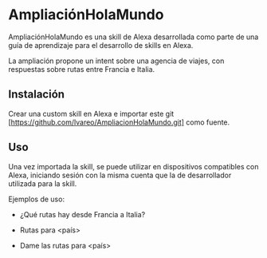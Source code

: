 # AmpliaciónHolaMundo

AmpliaciónHolaMundo es una skill de Alexa desarrollada como parte de una guía de aprendizaje para el desarrollo de skills en Alexa.

La ampliación propone un intent sobre una agencia de viajes, con respuestas sobre rutas entre Francia e Italia.

## Instalación

Crear una custom skill en Alexa e importar este git [https://github.com/lvareo/AmpliacionHolaMundo.git] como fuente.

## Uso

Una vez importada la skill, se puede utilizar en dispositivos compatibles con Alexa, iniciando sesión con la misma cuenta que la de desarrollador utilizada para la skill.

Ejemplos de uso:

- ¿Qué rutas hay desde Francia a Italia?

- Rutas para \<país\>

- Dame las rutas para \<país\>
